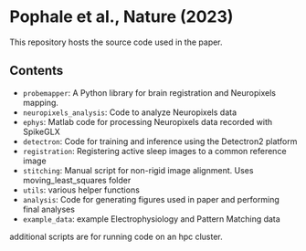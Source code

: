 # Pophale et al., Nature (2023)

This repository hosts the source code used in the paper.

## Contents

* `probemapper`: A Python library for brain registration and Neuropixels mapping.
* `neuropixels_analysis`: Code to analyze Neuropixels data
*  `ephys`: Matlab code for processing Neuropixels data recorded with SpikeGLX
*  `detectron`: Code for training and inference using the Detectron2 platform
*  `registration`: Registering active sleep images to a common reference image
*  `stitching`: Manual script for non-rigid image alignment. Uses moving_least_squares folder
*  `utils`: various helper functions
*  `analysis`: Code for generating figures used in paper and performing final analyses
*  `example_data`: example Electrophysiology and Pattern Matching data

additional scripts are for running code on an hpc cluster.

